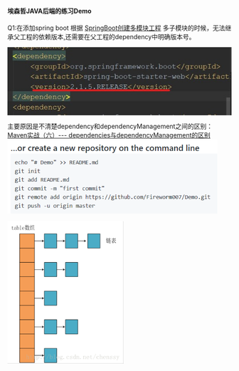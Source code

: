 #### 埃森哲JAVA后端的练习Demo
Q1:在添加spring boot 根据
[SpringBoot创建多模块工程](https://blog.csdn.net/qq_39839075/article/details/83311925)
多子模块的时候，无法继承父工程的依赖版本,还需要在父工程的dependency中明确版本号。  

<img src="https://github.com/Fireworm007/picture/blob/master/images/SharedScreenshot0.jpg?raw=true" div align=center />

主要原因是不清楚dependency和dependencyManagement之间的区别：
[Maven实战（六）--- dependencies与dependencyManagement的区别](https://blog.csdn.net/liutengteng130/article/details/46991829)
![](.README_images/dff3342e.png)

![](.README_images/05e67f85.png)